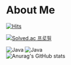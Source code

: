 # About Me

<!-- 깃헙 방문자 수 -->
[![Hits](https://hits.seeyoufarm.com/api/count/incr/badge.svg?url=https%3A%2F%2Fgithub.com%2FCld338%2F&count_bg=%2379C83D&title_bg=%23555555&icon=&icon_color=%23E7E7E7&title=hits&edge_flat=false)](https://hits.seeyoufarm.com)

<!-- 백준 info -->
[![Solved.ac 프로필](http://mazassumnida.wtf/api/mini/generate_badge?boj=wlgns06)](https://solved.ac/wlgns06)

<!-- 기술 스택 -->
![Java](https://img.shields.io/badge/?&style=for-the-badge&logo=Java&logoColor=white)
![Java](https://img.shields.io/badge/HTML5-#E34F26.svg?&style=for-the-badge&logo=HTML5&logoColor=white)
<br>
![Anurag's GitHub stats](https://github-readme-stats.vercel.app/api?username=Cld338&show_icons=true&theme=transparent)
